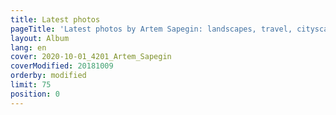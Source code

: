 ```yaml
---
title: Latest photos
pageTitle: 'Latest photos by Artem Sapegin: landscapes, travel, cityscapes, nature and dogs'
layout: Album
lang: en
cover: 2020-10-01_4201_Artem_Sapegin
coverModified: 20181009
orderby: modified
limit: 75
position: 0
---
```

